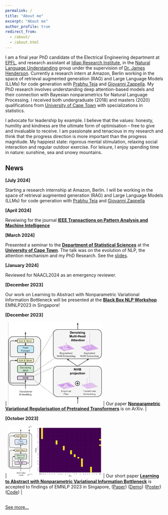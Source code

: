 ```yaml
---
permalink: /
title: "About me"
excerpt: "About me"
author_profile: true
redirect_from: 
  - /about/
  - /about.html
---
```

    
I am a final year PhD candidate of the Electrical Engineering department at [EPFL](https://www.epfl.ch/en/), and research assistant at [Idiap Research Institute](https://www.idiap.ch/en), in the [Natural Language Understanding](https://www.idiap.ch/en/scientific-research/natural-language-understanding) group under the supervision of [Dr. James Henderson](https://www.idiap.ch/~jhenderson/). Currently a research intern at Amazon, Berlin working in the space of retrieval augmented generation (RAG) and Large Language Models (LLMs) for code generation with [Prabhu Teja](https://prabhuteja12.github.io/) and [Giovanni Zappella](https://giovannizappella.github.io/). My PhD research involves understanding deep attention-based models and their connection with Bayesian nonparametrics for Natural Language Processing. I received both undergraduate (2018) and masters (2020) qualifications from [University of Cape Town](https://www.uct.ac.za/) with specializations in statistics. 

I advocate for leadership by example. I believe that the values: honesty, humility and kindness are the ultimate form of optimisation – free to give and invaluable to receive. I am passionate and tenacious in my research and think that the progress direction is more important than the progress magnitude. My happiest state: rigorous mental stimulation, relaxing social interaction and regular outdoor exercise. For leisure, I enjoy spending time in nature: sunshine, sea and snowy mountains. 

## News

**[July 2024]**

Starting a research internship at Amazon, Berlin. I will be working in the space of retrieval augmented generation (RAG) and Large Language Models (LLMs) for code generation with [Prabhu Teja](https://prabhuteja12.github.io/) and [Giovanni Zappella](https://giovannizappella.github.io/)

**[April 2024]**

Reveiwing for the journal [**IEEE Transactions on Pattern Analysis and Machine Intelligence**](https://ieeexplore.ieee.org/xpl/RecentIssue.jsp?punumber=34)

**[March 2024]**

Presented a seminar to the [**Department of Statistical Sciences**](https://science.uct.ac.za/department-statistics) at the [**University of Cape Town**](https://uct.ac.za/). The talk was on the evolution of NLP, the attention mechanism and my PhD Research. See the [slides](https://FJFehr.github.io/files/UCT_Seminar_final.pdf).

**[January 2024]**

Reviewed for NAACL2024 as an emergency reviewer.

**[December 2023]**

Our work on Learning to Abstract with Nonparametric Variational Information Bottleneck will be presented at the [**Black Box NLP Workshop**](https://blackboxnlp.github.io/) EMNLP2023 in Singapore!

**[December 2023]**

| <img src="images/pretrainedNVIB.png" style="max-width:300px;"> | Our paper [**Nonparametric Variational Regularisation of Pretrained Transformers**](https://arxiv.org/pdf/2312.00662.pdf) is on ArXiv. |


**[October 2023]**

| <img src="images/NVIBSaTransformer.png" style="max-width:300px;"> | Our short paper [**Learning to Abstract with Nonparametric Variational Information Bottleneck**](https://openreview.net/pdf?id=vU0KbvQ91x) is accepted to findings of EMNLP 2023 in Singapore, ([Paper](https://openreview.net/pdf?id=vU0KbvQ91x)) ([Demo](https://huggingface.co/spaces/FJFehr/NVIB-Self-Attention-Demo)) ([Poster](https://FJFehr.github.io/files/NVIB_SA_poster.pdf)) ([Code](https://github.com/idiap/nvib_selfattention)) |


<br>
<a href="{{ site.url }}/updates"> See more... </a>
